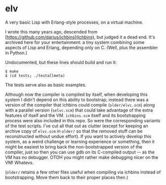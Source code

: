 # elv
A very basic Lisp with Erlang-style processes, on a virtual machine.

I wrote this many years ago, descended from
[https://github.com/darius/ichbins](Ichbins), but judged it a dead
end. It's archived here for your entertainment: a tiny system
combining some aspects of Lisp and Erlang, depending only on C. (Well,
plus the assembler in Python.)

Undocumented, but these lines should build and run it:

    $ make
    $ (cd tests; ./testallmeta)

The tests serve also as basic examples.

Although now the compiler is compiled by itself, when developing this
system I didn't depend on this ability to bootstrap; instead there was
a version of the compiler that ichbins could compile
(`older/elvc.scm`) along with a parallel version (`selvc.scm`) that
could take advantage of the extra features of itself and the
VM. `ichbins.scm` itself and its bootstrapping process were also
included in this repo. So were the corresponding variants of the test
scripts. I've cut all that out as clutter (except for keeping an
archive copy of `elvc.scm` in `older/` so that the removed stuff can be
reconstructed without undue effort). If you want to actively develop
this system, as a weird challenge or learning experience or something,
then it might be easiest to bring back the non-bootstrapped version of
the compiler, just so then you can use gdb on its C-compiled output --
as the VM has no debugger. OTOH you might rather make debugging nicer
on the VM! Whatevs.

(`older/` retains a few other files useful when compiling via ichbins
instead of bootstrapping. Move them back to their proper places then.)
